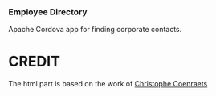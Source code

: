 ### Employee Directory

Apache Cordova app for finding corporate contacts.

# CREDIT
The html part is based on the work of [
Christophe Coenraets](http://coenraets.org/blog/2013/06/sample-mobile-phonegap-application-with-backbone-js-and-topcoat/)
